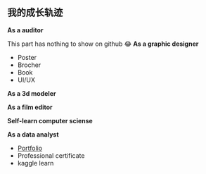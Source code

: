 ## 我的成长轨迹
**As a auditor**

  This part has nothing to show on github 😂
**As a graphic designer**
- Poster
- Brocher
- Book
- UI/UX

**As a 3d modeler**

**As a film editor**
  
**Self-learn computer sciense**


**As a data analyst**
- [Portfolio](Yvette-YL.github.io "")
- Professional certificate
- kaggle learn
